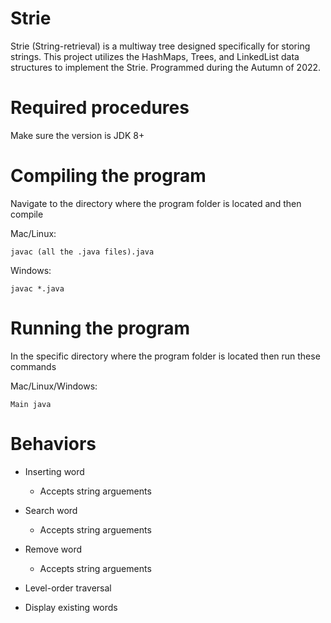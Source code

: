 # Strie

Strie (String-retrieval) is a multiway tree designed specifically for storing strings. This project utilizes the HashMaps, Trees, and LinkedList data structures to implement the Strie. Programmed during the Autumn of 2022.

# Required procedures
Make sure the version is JDK 8+

# Compiling the program
Navigate to the directory where the program folder is located and then compile

Mac/Linux: 
```
javac (all the .java files).java
```
Windows: 
```
javac *.java
```

# Running the program
In the specific directory where the program folder is located then run these commands

Mac/Linux/Windows: 
```
Main java
```

# Behaviors 

- Inserting word 
  - Accepts string arguements

- Search word
  - Accepts string arguements

- Remove word
  - Accepts string arguements

- Level-order traversal

- Display existing words
